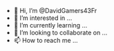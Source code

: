 - 👋 Hi, I’m @DavidGamers43Fr
- 👀 I’m interested in ...
- 🌱 I’m currently learning ...
- 💞️ I’m looking to collaborate on ...
- 📫 How to reach me ...

<!---
DavidGamers43Fr/DavidGamers43Fr is a ✨ special ✨ repository because its `README.md` (this file) appears on your GitHub profile.
You can click the Preview link to take a look at your changes.
--->
